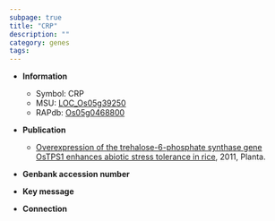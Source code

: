 ```yaml
---
subpage: true
title: "CRP"
description: ""
category: genes
tags: 
---
```


* **Information**  
    + Symbol: CRP  
    + MSU: [LOC_Os05g39250](http://rice.plantbiology.msu.edu/cgi-bin/ORF_infopage.cgi?orf=LOC_Os05g39250)  
    + RAPdb: [Os05g0468800](http://rapdb.dna.affrc.go.jp/viewer/gbrowse_details/irgsp1?name=Os05g0468800)  

* **Publication**  
    + [Overexpression of the trehalose-6-phosphate synthase gene OsTPS1 enhances abiotic stress tolerance in rice](http://www.ncbi.nlm.nih.gov/pubmed?term=Overexpression+of+the+trehalose-6-phosphate+synthase+gene+OsTPS1+enhances+abiotic+stress+tolerance+in+rice%5BTitle%5D), 2011, Planta.

* **Genbank accession number**  

* **Key message**  

* **Connection**  



